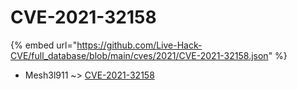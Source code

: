 # CVE-2021-32158
{% embed url="https://github.com/Live-Hack-CVE/full_database/blob/main/cves/2021/CVE-2021-32158.json" %}

* Mesh3l911 ~> [CVE-2021-32158](https://www.alice-snow.ru/2021/database/cve-2021-32158/cve-2021-32158-mesh3l911)
